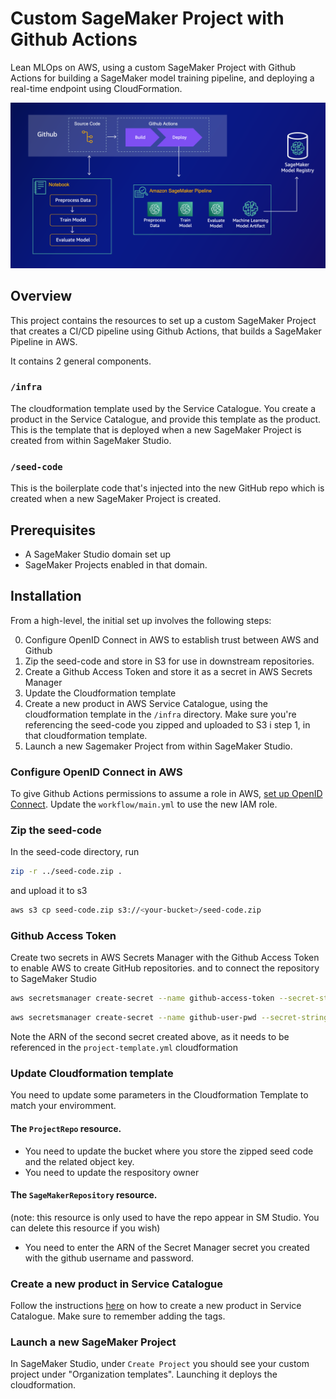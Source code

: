 # Custom SageMaker Project with Github Actions

Lean MLOps on AWS, using a custom SageMaker Project with Github Actions for building a SageMaker model training pipeline, and deploying a real-time endpoint using CloudFormation.

![Overview of solution](assets/custom_sagemaker_project.png "Solution overview")

## Overview

This project contains the resources to set up a custom SageMaker Project that creates a CI/CD pipeline using Github Actions, that builds a SageMaker Pipeline in AWS.

It contains 2 general components.

### `/infra`

The cloudformation template used by the Service Catalogue. You create a product in the Service Catalogue, and provide this template as the product. This is the template that is deployed when a new SageMaker Project is created from within SageMaker Studio.

### `/seed-code`

This is the boilerplate code that's injected into the new GitHub repo which is created when a new SageMaker Project is created.

## Prerequisites

- A SageMaker Studio domain set up
- SageMaker Projects enabled in that domain.

## Installation

From a high-level, the initial set up involves the following steps:

0. Configure OpenID Connect in AWS to establish trust between AWS and Github
1. Zip the seed-code and store in S3 for use in downstream repositories.
2. Create a Github Access Token and store it as a secret in AWS Secrets Manager
3. Update the Cloudformation template
4. Create a new product in AWS Service Catalogue, using the cloudformation template in the `/infra` directory. Make sure you're referencing the seed-code you zipped and uploaded to S3 i step 1, in that cloudformation template.
5. Launch a new Sagemaker Project from within SageMaker Studio.

### Configure OpenID Connect in AWS

To give Github Actions permissions to assume a role in AWS, [set up OpenID Connect](https://docs.github.com/en/actions/deployment/security-hardening-your-deployments/configuring-openid-connect-in-amazon-web-services). Update the `workflow/main.yml` to use the new IAM role.

### Zip the seed-code

In the seed-code directory, run

```bash
zip -r ../seed-code.zip .
```

and upload it to s3

```bash
aws s3 cp seed-code.zip s3://<your-bucket>/seed-code.zip
```

### Github Access Token

Create two secrets in AWS Secrets Manager with the Github Access Token to enable AWS to create GitHub repositories. and to connect the repository to SageMaker Studio

```bash
aws secretsmanager create-secret --name github-access-token --secret-string 'ACCESS_TOKEN_GOES_HERE'
```

```bash
aws secretsmanager create-secret --name github-user-pwd --secret-string '{"username":"<GITHUB_USERNAME>","password":"<ACCESS_TOKEN"}'
```

Note the ARN of the second secret created above, as it needs to be referenced in the `project-template.yml` cloudformation

### Update Cloudformation template

You need to update some parameters in the Cloudformation Template to match your enviromment.

#### The `ProjectRepo` resource.

- You need to update the bucket where you store the zipped seed code and the related object key.
- You need to update the respository owner

#### The `SageMakerRepository` resource.

(note: this resource is only used to have the repo appear in SM Studio. You can delete this resource if you wish)

- You need to enter the ARN of the Secret Manager secret you created with the github username and password.

### Create a new product in Service Catalogue

Follow the instructions [here](https://docs.aws.amazon.com/sagemaker/latest/dg/sagemaker-projects-templates-custom.html) on how to create a new product in Service Catalogue. Make sure to remember adding the tags.

### Launch a new SageMaker Project

In SageMaker Studio, under `Create Project` you should see your custom project under "Organization templates". Launching it deploys the cloudformation.
